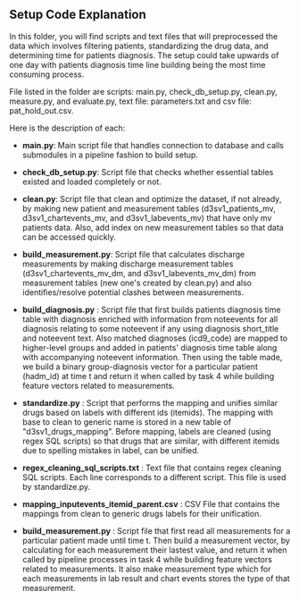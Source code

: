 ## Setup Code Explanation
In this folder, you will find scripts and text files that will preprocessed the data which involves filtering patients, standardizing the drug data, and determining time for patients diagnosis.
The setup could take upwards of one day with patients diagnosis time line building being the most time consuming process.

File listed in the folder are scripts: main.py, check_db_setup.py, clean.py,  measure.py, and evaluate.py, text file: parameters.txt and csv file: pat_hold_out.csv.

Here is the description of each:

* **main.py**:
Main script file that handles connection to database and calls submodules in a pipeline fashion to build setup.  

* **check_db_setup.py**:
Script file that checks whether essential tables existed and loaded completely or not.  

* **clean.py**:
Script file that clean and optimize the dataset, if not already, by making new patient and measurement tables (d3sv1_patients_mv, d3sv1_chartevents_mv, and d3sv1_labevents_mv) that have only mv patients data. Also, add index on new measurement tables so that data can be accessed quickly.  
 
* **build_measurement.py**:
Script file that calculates discharge measurements by making discharge measurement tables (d3sv1_chartevents_mv_dm, and d3sv1_labevents_mv_dm) from measurement tables (new one's created by clean.py) and also identifies/resolve potential clashes between measurements.  

* **build_diagnosis.py** :
Script file that first builds patients diagnosis time table with diagnosis enriched with information from noteevents for all diagnosis relating to some noteevent if any using diagnosis short_title and noteevent text. Also matched diagnoses (icd9_code) are mapped to higher-level groups and added in patients' diagnosis time table along with accompanying noteevent information. Then using the table made, we build a binary group-diagnosis vector for a particular patient (hadm_id) at time t and return it when called by task 4 while building feature vectors related to measurements.  

* **standardize.py** :
Script that performs the mapping and unifies similar drugs based on labels with different ids (itemids). The mapping with base to clean to generic name is stored in a new table of "d3sv1_drugs_mapping".
Before mapping, labels are cleaned (using regex SQL scripts) so that drugs that are similar, with different itemids due to spelling mistakes in label, can be unified.

* **regex_cleaning_sql_scripts.txt** :
Text file that contains regex cleaning SQL scripts. Each line corresponds to a different script. This file is used by standardize.py.

* **mapping_inputevents_itemid_parent.csv** :
CSV File that contains the mappings from clean to generic drugs labels for their unification.


* **build_measurement.py** :
Script file that first read all measurements for a particular patient made until time t. Then build a measurement vector, by calculating for each measurement their lastest value, and return it when called by pipeline processes in task 4 while building feature vectors related to measurements. It also make measurement type which for each measurements in lab result and chart events stores the type of that measurement.  


